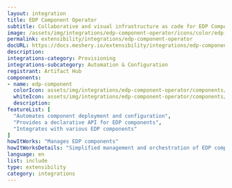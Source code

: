 ```yaml
---
layout: integration
title: EDP Component Operator
subtitle: Collaborative and visual infrastructure as code for EDP Component Operator
image: /assets/img/integrations/edp-component-operator/icons/color/edp-component-operator-color.svg
permalink: extensibility/integrations/edp-component-operator
docURL: https://docs.meshery.io/extensibility/integrations/edp-component-operator
description: 
integrations-category: Provisioning
integrations-subcategory: Automation & Configuration
registrant: Artifact Hub
components: 
- name: edp-component
  colorIcon: assets/img/integrations/edp-component-operator/components/edp-component/icons/color/edp-component-color.svg
  whiteIcon: assets/img/integrations/edp-component-operator/components/edp-component/icons/white/edp-component-white.svg
  description: 
featureList: [
  "Automates component deployment and configuration",
  "Provides a declarative API for EDP components",
  "Integrates with various EDP components"
]
howItWorks: "Manages EDP components"
howItWorksDetails: "Simplified management and orchestration of EDP components in Kubernetes"
language: en
list: include
type: extensibility
category: integrations
---
```

